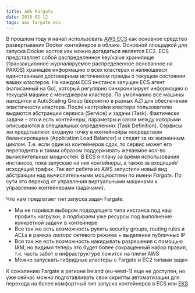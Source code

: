 ```yaml
---
title: AWS Fargate
date: 2018-02-12
tags: aws fargate ecs
---
```


В прошлом году я начал использовать [AWS ECS](https://aws.amazon.com/ecs) как основное средство развертывания Docker контейнеров в облаке. Основной площадкой для запуска Docker хостов как можно догадаться является EC2. ECS представляет собой распределенное key/value хранилище (транзакционное журналируемое распределенное основанное на PAXOS) хранящее информацию о всех кластерах и являющееся единственным достоверным источником правды о текущем состоянии ваших кластеров. На каждом ECS инстансе запущен ECS агент (написанный на Go), который регулярно синхронизирует информацию о текущей машине с менеджером кластера. По умолчанию все машины находятся в AutoScaling Group (вероятно в разных AZ) для обеспечения эластичности кластера. После настройки кластера пользователю выдаются абстракции сервиса (Service) и задачи (Task). Фактически задачи – это и есть контейнеры, параметры и связи между которыми описываются в специальных определениях (Task Definition). Сервисы же представляют входную точку в контейнейры посредством балансировщика (Application Load Balancer) и следят за их жизненным циклом. Т.е. если один из контейнеров сдох, то сервис может его переподнять и такми образом поддерживать желаемое кол-во вычислительных мощностей. В ECS я плачу за время использования инстансов, пока запускаю на них контейнеры, а также за входящий/исходящий трафик. Так вот ребята из AWS запустили новый вид абстракции над вычислительными мощностями по имени *Fargate*. По сути это переход от управления виртуальными машинами к управлению контейнерами (задачами).

Что нам предлагает тип запуска задач Fargate:

- Мы не паримся выбором подходящего типа инстанса под наш профиль нагрузки, а подбираем уже ресурсы под выполнение конкретной задачи в контейнере
- Все так же есть возможность рулить security groups, routing rules и ACLs в рамках *awsvpc* сетевого режима + выделение публичных IP
- Все так же есть возможность накидывать разрешения с помощью IAM, но видимо теперь это будет более сокращенный набор правил, т.к. часть забот о инфраструктуре ложится на плечи AWS
- Можно запускать гибридные кластеры с Fargate и EC2 типами задач

К сожалению Fargate в регионе Ireland (eu-west-1) еще не доступен, но уже сейчас можно подготавливать свои скрипты автоматизации для перехода на более комфортный тип запуска контейнеров в ECS или [EKS](https://aws.amazon.com/eks).
